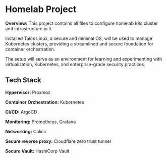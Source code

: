 # Homelab Project

**Overview:**
This project contains all files to configure homelab k8s cluster and infrastructure in it.

Installed Talos Linux, a secure and minimal OS, will be used to manage Kubernetes clusters, providing a streamlined and secure foundation for container orchestration. 

The setup will serve as an environment for learning and experimenting with virtualization, Kubernetes, and enterprise-grade security practices.

## Tech Stack

**Hypervisor:** Proxmox

**Container Orchestration:** Kubernetes

**CI/CD:** ArgoCD

**Monitoring:** Prometheus, Grafana

**Networking:** Calico

**Secure reverse proxy:** Cloudflare zero trust tunnel

**Secure Vault:** HashiCorp Vault
